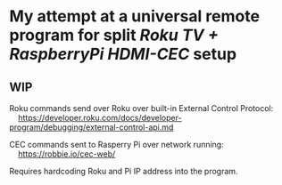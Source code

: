 #  My attempt at a universal remote program for split _Roku TV + RaspberryPi HDMI-CEC_ setup

## WIP

Roku commands send over Roku over built-in External Control Protocol:\
&nbsp;&nbsp;&nbsp;&nbsp;https://developer.roku.com/docs/developer-program/debugging/external-control-api.md

CEC commands sent to Rasperry Pi over network running:\
&nbsp;&nbsp;&nbsp;&nbsp;https://robbie.io/cec-web/

Requires hardcoding Roku and Pi IP address into the program.
